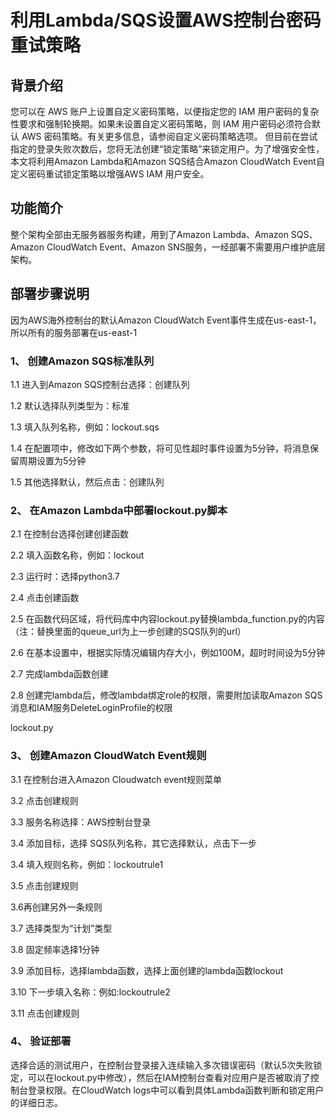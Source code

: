 
# 利用Lambda/SQS设置AWS控制台密码重试策略

## 背景介绍
您可以在 AWS 账户上设置自定义密码策略，以便指定您的 IAM 用户密码的复杂性要求和强制轮换期。如果未设置自定义密码策略，则 IAM 用户密码必须符合默认 AWS 密码策略。有关更多信息，请参阅自定义密码策略选项。
但目前在尝试指定的登录失败次数后，您将无法创建“锁定策略”来锁定用户。为了增强安全性，本文将利用Amazon Lambda和Amazon SQS结合Amazon CloudWatch Event自定义密码重试锁定策略以增强AWS IAM 用户安全。
## 功能简介
整个架构全部由无服务器服务构建，用到了Amazon Lambda、Amazon SQS、Amazon CloudWatch Event、Amazon SNS服务，一经部署不需要用户维护底层架构。
 
## 部署步骤说明
因为AWS海外控制台的默认Amazon CloudWatch Event事件生成在us-east-1，所以所有的服务部署在us-east-1

### 1、	创建Amazon SQS标准队列

1.1	进入到Amazon SQS控制台选择：创建队列

1.2	默认选择队列类型为：标准

1.3	填入队列名称，例如：lockout.sqs

1.4	在配置项中，修改如下两个参数，将可见性超时事件设置为5分钟，将消息保留周期设置为5分钟

1.5	其他选择默认，然后点击：创建队列

### 2、	在Amazon Lambda中部署lockout.py脚本

2.1 在控制台选择创建创建函数

2.2 填入函数名称，例如：lockout

2.3 运行时：选择python3.7

2.4 点击创建函数

2.5 在函数代码区域，将代码库中内容lockout.py替换lambda_function.py的内容（注：替换里面的queue_url为上一步创建的SQS队列的url）

2.6 在基本设置中，根据实际情况编辑内存大小，例如100M，超时时间设为5分钟

2.7 完成lambda函数创建

2.8 创建完lambda后，修改lambda绑定role的权限，需要附加读取Amazon SQS消息和IAM服务DeleteLoginProfile的权限


lockout.py

### 3、	创建Amazon CloudWatch Event规则

3.1 在控制台进入Amazon Cloudwatch event规则菜单

3.2 点击创建规则

3.3 服务名称选择：AWS控制台登录

3.4 添加目标，选择 SQS队列名称，其它选择默认，点击下一步

3.4 填入规则名称，例如：lockoutrule1

3.5 点击创建规则

3.6再创建另外一条规则

3.7 选择类型为“计划”类型

3.8 固定频率选择1分钟

3.9 添加目标，选择lambda函数，选择上面创建的lambda函数lockout

3.10 下一步填入名称：例如:lockoutrule2

3.11 点击创建规则

### 4、	验证部署

选择合适的测试用户，在控制台登录接入连续输入多次错误密码（默认5次失败锁定，可以在lockout.py中修改），然后在IAM控制台查看对应用户是否被取消了控制台登录权限。在CloudWatch logs中可以看到具体Lambda函数判断和锁定用户的详细日志。
